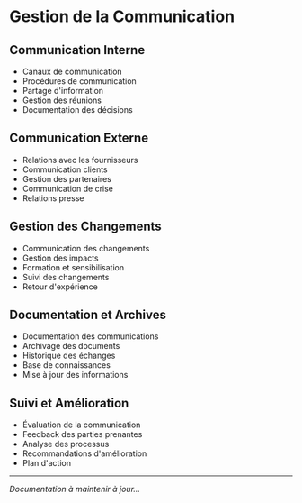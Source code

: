 # Gestion de la Communication

## Communication Interne
- Canaux de communication
- Procédures de communication
- Partage d'information
- Gestion des réunions
- Documentation des décisions

## Communication Externe
- Relations avec les fournisseurs
- Communication clients
- Gestion des partenaires
- Communication de crise
- Relations presse

## Gestion des Changements
- Communication des changements
- Gestion des impacts
- Formation et sensibilisation
- Suivi des changements
- Retour d'expérience

## Documentation et Archives
- Documentation des communications
- Archivage des documents
- Historique des échanges
- Base de connaissances
- Mise à jour des informations

## Suivi et Amélioration
- Évaluation de la communication
- Feedback des parties prenantes
- Analyse des processus
- Recommandations d'amélioration
- Plan d'action

---
*Documentation à maintenir à jour...* 